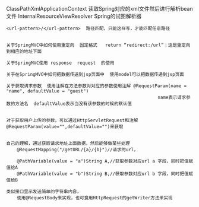 ClassPathXmlApplicationContext 读取Spring对应的xml文件然后进行解析bean文件
InternalResourceViewResolver  Spring的试图解析器


	<url-pattern>/</url-pattern>  路径匹配，只能这样写，才能匹配任意路径

	  
	关于SpringMVC中如何使用重定向  固定格式   return “redirect:/url”；这是重定向到相应的地址下面
	  
	关于SpringMVC使用 response  request  的使用  
	  
	关于在SpringMVC中如何把数据传送到jsp页面中  使用model可以把数据传递到jsp页面
	  
	关于获取请求参数  使用注解在方法参数对对应的参数使用注解 @RequestParam(name = "name", defaultValue = "guest")   
															 name表示请求参数的方法名  defaultValue表示当没有该参数的时候的默认值
	
	
	对于获取用户上传的参数，可以通过HttpServletRequest和注解@RequestParam(value="",defaultValue="")来获取
	
	
	自己的理解，通过获取请求地址上面数据，然后能够做某些处理
		@RequestMapping("/getURL/{a}/{b}")//请求的url，
		
		@PathVariable(value = "a")String A,//获取参数对应url a 字段，同时把值赋值给A
		@PathVariable(value = "b")String B,//获取参数对应url b 字段，同时把值赋值给B
	
	类似接口显示发送简单的字符串内容，
		使用@RequestBody来实现，也可食用HttpRequest的getWriter方法来实现
	
	
  
  